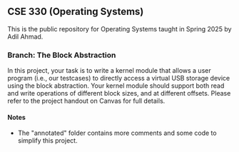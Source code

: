 ## CSE 330 (Operating Systems) 

This is the public repository for Operating Systems taught in Spring 2025 by Adil Ahmad.

### Branch: The Block Abstraction

In this project, your task is to write a kernel module that allows a user program (i.e., our testcases) to directly access a virtual USB storage device using the block abstraction.
Your kernel module should support both read and write operations of different block sizes, and at different offsets. Please refer to the project handout on Canvas for full details.

#### Notes

- The "annotated" folder contains more comments and some code to simplify this project.
